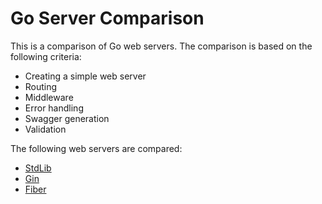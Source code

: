 # Go Server Comparison

This is a comparison of Go web servers. The comparison is based on the following criteria:

- Creating a simple web server
- Routing
- Middleware
- Error handling
- Swagger generation
- Validation

The following web servers are compared:

- [StdLib](https://golang.org/pkg/net/http/)
- [Gin](https://github.com/gin-gonic/gin)
- [Fiber](https://github.com/gofiber/fiber)
